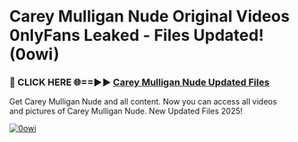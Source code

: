 # Carey Mulligan Nude Original Videos 0nlyFans Leaked - Files Updated! (0owi)

<h3>🔴 CLICK HERE 🌐==►► <a href="https://tinyurl.com/5h6xmrr3" rel="nofollow">Carey Mulligan Nude Updated Files</a></h3>

Get Carey Mulligan Nude and all content. Now you can access all videos and pictures of Carey Mulligan Nude. New Updated Files 2025!

[![0owi](https://i.imgur.com/KVD873Z.gif)](https://tinyurl.com/5h6xmrr3)
